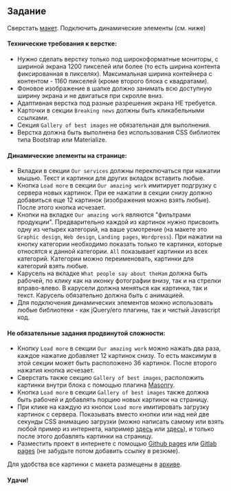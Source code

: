 ## Задание

Сверстать [макет](https://www.figma.com/file/Do0TLndoEjGwuF9Ri7UHol/The_Ham_Steo-Project?node-id=1%3A2). Подключить динамические элементы (см. ниже)

#### Технические требования к верстке:

-   Нужно сделать верстку только под широкоформатные мониторы, с шириной экрана 1200 пикселей или более (то есть ширина контента фиксированная в пикселях). Максимальная ширина контейнера с контентом - 1160 пикселей (кроме второго блока с квадратами).
-   Фоновое изображение в шапке должно занимать всю доступную ширину экрана и не двигаться при скролле вниз.
-   Адаптивная верстка под разные разрешения экрана НЕ требуется.
-   Карточки в секции `Breaking news` должны быть кликабельными ссылками.
-   Секция `Gallery of best images` не обязательная для выполнения.
-   Верстка должна быть выполнена без использования CSS библиотек типа Bootstrap или Materialize.

#### Динамические элементы на странице:

-   Вкладки в секции `Our services` должны переключаться при нажатии мышью. Текст и картинки для других вкладок вставить любые.
-   Кнопка `Load more` в секции `Our amazing work` имитирует подгрузку с сервера новых картинок. При ее нажатии в секции снизу должно добавиться еще 12 картинок (изображения можно взять любые). После этого кнопка исчезает.
-   Кнопки на вкладке `Our amazing work` являются "фильтрами продукции". Предварительно каждой из картинок нужно присвоить одну из четырех категорий, на ваше усмотрение (на макете это `Graphic design`, `Web design`, `Landing pages`, `Wordpress`). При нажатии на кнопку категории необходимо показать только те картинки, которые относятся к данной категории. `All` показывает картинки из всех категорий. Категории можно переименовать, картинки для категорий взять любые.
-   Карусель на вкладке `What people say about theHam` должна быть рабочей, по клику как на иконку фотографии внизу, так и на стрелки вправо-влево. В карусели должна меняться как картинка, так и текст. Карусель обязательно должна быть с анимацией.
-   Для подключения динамических элементов можно использовать любые библиотеки - как jQuery/его плагины, так и чистый Javascript код.

#### Не обязательные задания продвинутой сложности:

-   Кнопку `Load more` в секции `Our amazing work` можно нажать два раза, каждое нажатие добавляет 12 картинок снизу. То есть максимум в этой секции может быть расположено 36 картинок. После второго нажатия кнопка исчезает.
-   Сверстать также секцию `Gallery of best images`, расположить картинки внутри блока с помощью плагина [Masonry](https://masonry.desandro.com/).
-   Кнопка `Load more` в секции `Gallery of best images` также должна быть рабочей и добавлять порцию новых картинок на страницу.
-   При клике на каждую из кнопок `Load more` имитировать загрузку картинок с сервера. Показывать вместо кнопки или над ней две секунды CSS анимацию загрузки (можно написать самому или взять любой пример из интернета, например [здесь](https://freefrontend.com/css-loaders/) или [здесь](http://nisnom.com/preloadery-loader/)), и только после этого добавлять картинки на страницу.
-   Разместить проект в интернете с помощью [Github pages](https://pages.github.com/) или [Gitlab pages](https://docs.gitlab.com/ee/user/project/pages/) (не забудьте потом добавить ссылку в резюме).

Для удобства все картинки с макета размещены в [архиве](./Step%20Project%20Ham%20Pictures.zip).

#### Удачи!
